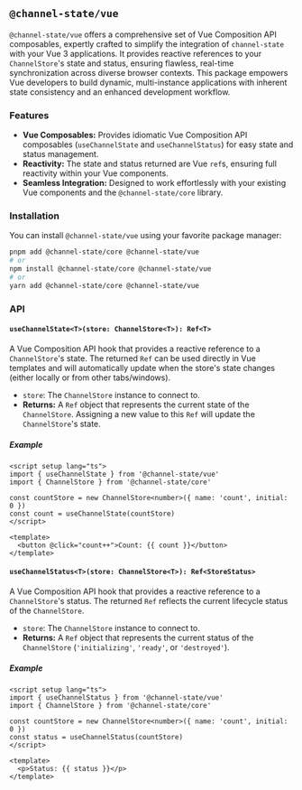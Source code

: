 ## `@channel-state/vue`

`@channel-state/vue` offers a comprehensive set of Vue Composition API composables, expertly crafted to simplify the integration of `channel-state` with your Vue 3 applications. It provides reactive references to your `ChannelStore`'s state and status, ensuring flawless, real-time synchronization across diverse browser contexts. This package empowers Vue developers to build dynamic, multi-instance applications with inherent state consistency and an enhanced development workflow.

### Features

- **Vue Composables:** Provides idiomatic Vue Composition API composables (`useChannelState` and `useChannelStatus`) for easy state and status management.
- **Reactivity:** The state and status returned are Vue `ref`s, ensuring full reactivity within your Vue components.
- **Seamless Integration:** Designed to work effortlessly with your existing Vue components and the `@channel-state/core` library.

### Installation

You can install `@channel-state/vue` using your favorite package manager:

```bash
pnpm add @channel-state/core @channel-state/vue
# or
npm install @channel-state/core @channel-state/vue
# or
yarn add @channel-state/core @channel-state/vue
```

### API

#### `useChannelState<T>(store: ChannelStore<T>): Ref<T>`

A Vue Composition API hook that provides a reactive reference to a `ChannelStore`'s state. The returned `Ref` can be used directly in Vue templates and will automatically update when the store's state changes (either locally or from other tabs/windows).

- `store`: The `ChannelStore` instance to connect to.
- **Returns:** A `Ref` object that represents the current state of the `ChannelStore`. Assigning a new value to this `Ref` will update the `ChannelStore`'s state.

##### Example

```vue
<script setup lang="ts">
import { useChannelState } from '@channel-state/vue'
import { ChannelStore } from '@channel-state/core'

const countStore = new ChannelStore<number>({ name: 'count', initial: 0 })
const count = useChannelState(countStore)
</script>

<template>
  <button @click="count++">Count: {{ count }}</button>
</template>
```

#### `useChannelStatus<T>(store: ChannelStore<T>): Ref<StoreStatus>`

A Vue Composition API hook that provides a reactive reference to a `ChannelStore`'s status. The returned `Ref` reflects the current lifecycle status of the `ChannelStore`.

- `store`: The `ChannelStore` instance to connect to.
- **Returns:** A `Ref` object that represents the current status of the `ChannelStore` (`'initializing'`, `'ready'`, or `'destroyed'`).

##### Example

```vue
<script setup lang="ts">
import { useChannelStatus } from '@channel-state/vue'
import { ChannelStore } from '@channel-state/core'

const countStore = new ChannelStore<number>({ name: 'count', initial: 0 })
const status = useChannelStatus(countStore)
</script>

<template>
  <p>Status: {{ status }}</p>
</template>
```
